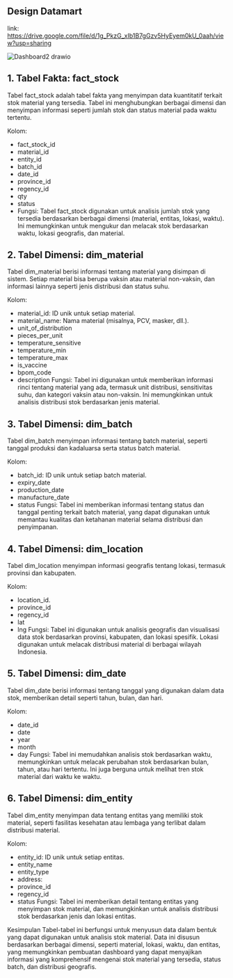 ## Design Datamart
link: https://drive.google.com/file/d/1g_PkzG_xIb1B7gGzv5HyEyem0kU_0aah/view?usp=sharing

![Dashboard2 drawio](https://github.com/user-attachments/assets/873f1164-7bbf-4254-966a-34ab7d05aa8d)


## 1. Tabel Fakta: fact_stock
Tabel fact_stock adalah tabel fakta yang menyimpan data kuantitatif terkait stok material yang tersedia. Tabel ini menghubungkan berbagai dimensi dan menyimpan informasi seperti jumlah stok dan status material pada waktu tertentu.

Kolom:

- fact_stock_id
- material_id
- entity_id
- batch_id
- date_id
- province_id
- regency_id
- qty
- status
- Fungsi: Tabel fact_stock digunakan untuk analisis jumlah stok yang tersedia berdasarkan berbagai dimensi (material, entitas, lokasi, waktu). Ini memungkinkan untuk mengukur dan melacak stok berdasarkan waktu, lokasi geografis, dan material.

## 2. Tabel Dimensi: dim_material
Tabel dim_material berisi informasi tentang material yang disimpan di sistem. Setiap material bisa berupa vaksin atau material non-vaksin, dan informasi lainnya seperti jenis distribusi dan status suhu.

Kolom:

- material_id: ID unik untuk setiap material.
- material_name: Nama material (misalnya, PCV, masker, dll.).
- unit_of_distribution
- pieces_per_unit
- temperature_sensitive
- temperature_min
- temperature_max
- is_vaccine
- bpom_code
- description
Fungsi: Tabel ini digunakan untuk memberikan informasi rinci tentang material yang ada, termasuk unit distribusi, sensitivitas suhu, dan kategori vaksin atau non-vaksin. Ini memungkinkan untuk analisis distribusi stok berdasarkan jenis material.

## 3. Tabel Dimensi: dim_batch
Tabel dim_batch menyimpan informasi tentang batch material, seperti tanggal produksi dan kadaluarsa serta status batch material.

Kolom:

- batch_id: ID unik untuk setiap batch material.
- expiry_date
- production_date
- manufacture_date
- status
Fungsi: Tabel ini memberikan informasi tentang status dan tanggal penting terkait batch material, yang dapat digunakan untuk memantau kualitas dan ketahanan material selama distribusi dan penyimpanan.

## 4. Tabel Dimensi: dim_location
Tabel dim_location menyimpan informasi geografis tentang lokasi, termasuk provinsi dan kabupaten.

Kolom:

- location_id.
- province_id
- regency_id
- lat
- lng
Fungsi: Tabel ini digunakan untuk analisis geografis dan visualisasi data stok berdasarkan provinsi, kabupaten, dan lokasi spesifik. Lokasi digunakan untuk melacak distribusi material di berbagai wilayah Indonesia.

## 5. Tabel Dimensi: dim_date
Tabel dim_date berisi informasi tentang tanggal yang digunakan dalam data stok, memberikan detail seperti tahun, bulan, dan hari.

Kolom:

- date_id
- date
- year
- month
- day
Fungsi: Tabel ini memudahkan analisis stok berdasarkan waktu, memungkinkan untuk melacak perubahan stok berdasarkan bulan, tahun, atau hari tertentu. Ini juga berguna untuk melihat tren stok material dari waktu ke waktu.

## 6. Tabel Dimensi: dim_entity
Tabel dim_entity menyimpan data tentang entitas yang memiliki stok material, seperti fasilitas kesehatan atau lembaga yang terlibat dalam distribusi material.

Kolom:

- entity_id: ID unik untuk setiap entitas.
- entity_name
- entity_type
- address:
- province_id
- regency_id
- status
Fungsi: Tabel ini memberikan detail tentang entitas yang menyimpan stok material, dan memungkinkan untuk analisis distribusi stok berdasarkan jenis dan lokasi entitas.

Kesimpulan
Tabel-tabel ini berfungsi untuk menyusun data dalam bentuk yang dapat digunakan untuk analisis stok material. Data ini disusun berdasarkan berbagai dimensi, seperti material, lokasi, waktu, dan entitas, yang memungkinkan pembuatan dashboard yang dapat menyajikan informasi yang komprehensif mengenai stok material yang tersedia, status batch, dan distribusi geografis.
